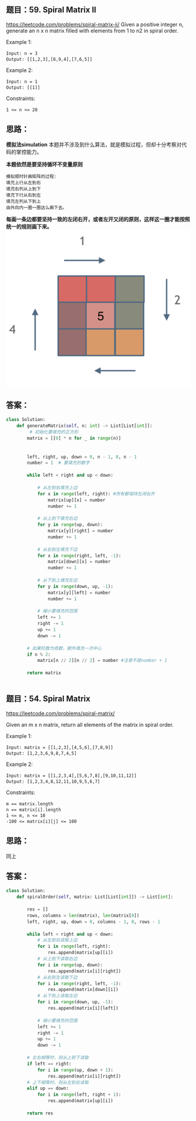 ## 题目：59. Spiral Matrix II
https://leetcode.com/problems/spiral-matrix-ii/
Given a positive integer n, generate an n x n matrix filled with elements from 1 to n2 in spiral order.


Example 1:
```
Input: n = 3
Output: [[1,2,3],[8,9,4],[7,6,5]]
```
Example 2:
```
Input: n = 1
Output: [[1]]
``` 

Constraints:
```
1 <= n <= 20
```
## 思路：
**模拟法simulation**
本题并不涉及到什么算法，就是模拟过程，但却十分考察对代码的掌控能力。

**本题依然是要坚持循环不变量原则**
```
模拟顺时针画矩阵的过程:
填充上行从左到右
填充右列从上到下
填充下行从右到左
填充左列从下到上
由外向内一圈一圈这么画下去。
```
**每画一条边都要坚持一致的左闭右开，或者左开又闭的原则，这样这一圈才能按照统一的规则画下来。**
![a](https://github.com/SSRRBB/Leetcode/blob/main/Images/234.png )



## 答案：
```python
class Solution:
    def generateMatrix(self, n: int) -> List[List[int]]:
         # 初始化要填充的正方形
        matrix = [[0] * n for _ in range(n)]
    

        left, right, up, down = 0, n - 1, 0, n - 1
        number = 1  # 要填充的数字

        while left < right and up < down:

            # 从左到右填充上边
            for x in range(left, right): #所有都保持左闭右开
                matrix[up][x] = number
                number += 1

            # 从上到下填充右边
            for y in range(up, down):
                matrix[y][right] = number
                number += 1

            # 从右到左填充下边
            for x in range(right, left, -1):
                matrix[down][x] = number
                number += 1

            # 从下到上填充左边
            for y in range(down, up, -1):
                matrix[y][left] = number
                number += 1
    
            # 缩小要填充的范围
            left += 1
            right -= 1
            up += 1
            down -= 1

        # 如果阶数为奇数，额外填充一次中心
        if n % 2:
            matrix[n // 2][n // 2] = number #注意不是number + 1

        return matrix
        

```

## 题目：54. Spiral Matrix
https://leetcode.com/problems/spiral-matrix/

Given an m x n matrix, return all elements of the matrix in spiral order.


Example 1:
```
Input: matrix = [[1,2,3],[4,5,6],[7,8,9]]
Output: [1,2,3,6,9,8,7,4,5]
```
Example 2:
```
Input: matrix = [[1,2,3,4],[5,6,7,8],[9,10,11,12]]
Output: [1,2,3,4,8,12,11,10,9,5,6,7]
```

Constraints:
```
m == matrix.length
n == matrix[i].length
1 <= m, n <= 10
-100 <= matrix[i][j] <= 100
```
## 思路：
同上

## 答案：
```python
class Solution:
    def spiralOrder(self, matrix: List[List[int]]) -> List[int]:
      
        res = []
        rows, columns = len(matrix), len(matrix[0])
        left, right, up, down = 0, columns - 1, 0, rows - 1
        
        while left < right and up < down:
            # 从左到右读取上边
            for i in range(left, right):
                res.append(matrix[up][i])
            # 从上到下读取右边   
            for i in range(up, down):
                res.append(matrix[i][right])
            # 从右到左读取下边  
            for i in range(right, left, -1):
                res.append(matrix[down][i])
            # 从下到上读取左边
            for i in range(down, up, -1):
                res.append(matrix[i][left])
                
            # 缩小要填充的范围
            left += 1
            right -= 1
            up += 1
            down -= 1
            
        # 左右相等时，则从上到下读取
        if left == right:
            for i in range(up, down + 1):
                res.append(matrix[i][right])
        # 上下相等时，则从左到右读取
        elif up == down:
            for i in range(left, right + 1):
                res.append(matrix[up][i])
                
        return res
            
                    
                         
            
        


```
